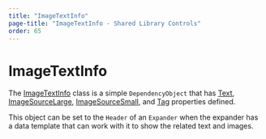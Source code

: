 ```yaml
---
title: "ImageTextInfo"
page-title: "ImageTextInfo - Shared Library Controls"
order: 65
---
```

# ImageTextInfo

The [ImageTextInfo](xref:@ActiproUIRoot.Controls.ImageTextInfo) class is a simple `DependencyObject` that has [Text](xref:@ActiproUIRoot.Controls.ImageTextInfo.Text), [ImageSourceLarge](xref:@ActiproUIRoot.Controls.ImageTextInfo.ImageSourceLarge), [ImageSourceSmall](xref:@ActiproUIRoot.Controls.ImageTextInfo.ImageSourceSmall), and [Tag](xref:@ActiproUIRoot.Controls.ImageTextInfo.Tag) properties defined.

This object can be set to the `Header` of an `Expander` when the expander has a data template that can work with it to show the related text and images.
